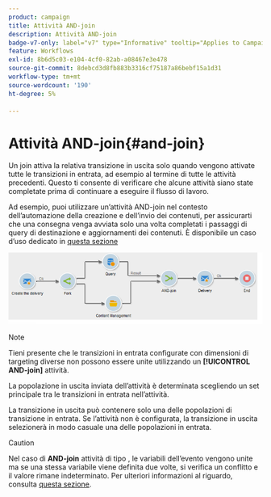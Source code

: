 ```yaml
---
product: campaign
title: Attività AND-join
description: Attività AND-join
badge-v7-only: label="v7" type="Informative" tooltip="Applies to Campaign Classic v7 only"
feature: Workflows
exl-id: 8b6d5c03-e104-4cf0-82ab-a08467e3e478
source-git-commit: 8debcd3d8fb883b3316cf75187a86bebf15a1d31
workflow-type: tm+mt
source-wordcount: '190'
ht-degree: 5%

---
```


# Attività AND-join{#and-join}



Un join attiva la relativa transizione in uscita solo quando vengono attivate tutte le transizioni in entrata, ad esempio al termine di tutte le attività precedenti. Questo ti consente di verificare che alcune attività siano state completate prima di continuare a eseguire il flusso di lavoro.

Ad esempio, puoi utilizzare un’attività AND-join nel contesto dell’automazione della creazione e dell’invio dei contenuti, per assicurarti che una consegna venga avviata solo una volta completati i passaggi di query di destinazione e aggiornamenti dei contenuti. È disponibile un caso d’uso dedicato in [questa sezione](../../delivery/using/automating-via-workflows.md#creating-the-delivery-and-its-content)

![](assets/and-join-usage.png)

>[!NOTE]
>
>Tieni presente che le transizioni in entrata configurate con dimensioni di targeting diverse non possono essere unite utilizzando un **[!UICONTROL AND-join]** attività.

La popolazione in uscita inviata dell’attività è determinata scegliendo un set principale tra le transizioni in entrata nell’attività.

La transizione in uscita può contenere solo una delle popolazioni di transizione in entrata. Se l’attività non è configurata, la transizione in uscita selezionerà in modo casuale una delle popolazioni in entrata.

>[!CAUTION]
>
>Nel caso di **AND-join** attività di tipo , le variabili dell’evento vengono unite ma se una stessa variabile viene definita due volte, si verifica un conflitto e il valore rimane indeterminato. Per ulteriori informazioni al riguardo, consulta [questa sezione](javascript-scripts-and-templates.md#event-variables).
